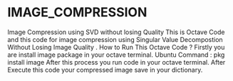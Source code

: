 # IMAGE_COMPRESSION
Image Compression using SVD without losing Quality
This is Octave Code and this code for image compression using Singular Value Decompostion 
Without Losing Image Quality .
How to Run This Octave Code ?
Firstly you are install image package in your octave terminal.
Ubuntu Command : 
                  pkg install image
After this  process you run code in your octave terminal.
After Execute this code  your compressed image save in your dictionary.
